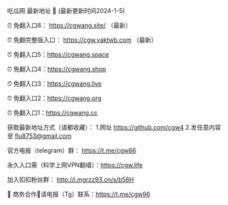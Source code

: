 吃瓜网 最新地址 👋 (最新更新时间2024-1-5)

⏰ 免翻入口6： https://cgwang.site/ （最新）

⏰ 免翻完整版入口： https://cgw.yaktwb.com （最新）

⏰ 免翻入口5：https://cgwang.space

⏰ 免翻入口4：https://cgwang.shop

⏰ 免翻入口3：https://cgwang.live

⏰ 免翻入口2：https://cgwang.org

⏰ 免翻入口1：https://cgwang.cc

获取最新地址方式（请都收藏）： 
1.网址    https://github.com/cgw4
2.发任意内容至  flu8753@gmail.com

官方电报（telegram）群： https://t.me/cgw66

永久入口需（科学上网VPN翻墙）：https://cgw.life

加入扣扣粉丝群： http://i.mgrzz93.cn/s/b56H

🤝 商务合作🤝请电报（Tg）联系：https://t.me/cgw96



